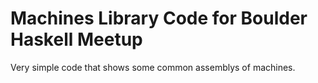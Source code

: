 Machines Library Code for Boulder Haskell Meetup
================

Very simple code that shows some common assemblys of machines.

